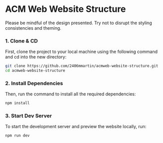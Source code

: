 # ACM Web Website Structure

Please be mindful of the design presented. Try not to disrupt the styling consistencies and theming. 

### 1. Clone & CD
First, clone the project to your local machine using the following command and cd into the new directory:

```bash
git clone https://github.com/2406mmartin/acmweb-website-structure.git
cd acmweb-website-structure
```

### 2. Install Dependencies
Then, run the command to install all the required dependencies:

```bash
npm install
```

### 3. Start Dev Server
To start the development server and preview the website locally, run:

```bash
npm run dev
```
